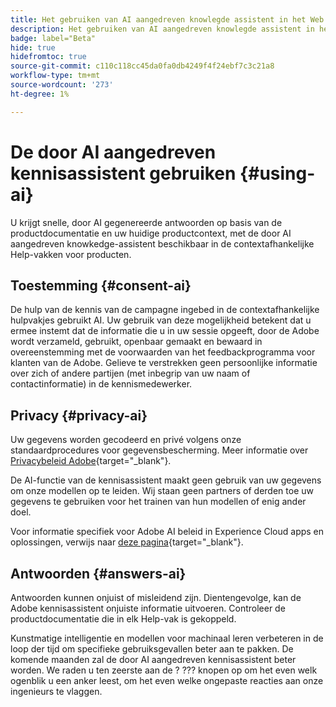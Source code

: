 ```yaml
---
title: Het gebruiken van AI aangedreven knowlegde assistent in het Web van de Campagne
description: Het gebruiken van AI aangedreven knowlegde assistent in het Web van de Campagne
badge: label="Beta"
hide: true
hidefromtoc: true
source-git-commit: c110c118cc45da0fa0db4249f4f24ebf7c3c21a8
workflow-type: tm+mt
source-wordcount: '273'
ht-degree: 1%

---
```


# De door AI aangedreven kennisassistent gebruiken {#using-ai}

U krijgt snelle, door AI gegenereerde antwoorden op basis van de productdocumentatie en uw huidige productcontext, met de door AI aangedreven knowkedge-assistent beschikbaar in de contextafhankelijke Help-vakken voor producten.

## Toestemming {#consent-ai}

De hulp van de kennis van de campagne ingebed in de contextafhankelijke hulpvakjes gebruikt AI. Uw gebruik van deze mogelijkheid betekent dat u ermee instemt dat de informatie die u in uw sessie opgeeft, door de Adobe wordt verzameld, gebruikt, openbaar gemaakt en bewaard in overeenstemming met de voorwaarden van het feedbackprogramma voor klanten van de Adobe. Gelieve te verstrekken geen persoonlijke informatie over zich of andere partijen (met inbegrip van uw naam of contactinformatie) in de kennismedewerker.

## Privacy {#privacy-ai}

Uw gegevens worden gecodeerd en privé volgens onze standaardprocedures voor gegevensbescherming. Meer informatie over [Privacybeleid Adobe](https://www.adobe.com/nl/privacy/policy.html){target="_blank"}.

De AI-functie van de kennisassistent maakt geen gebruik van uw gegevens om onze modellen op te leiden. Wij staan geen partners of derden toe uw gegevens te gebruiken voor het trainen van hun modellen of enig ander doel.

Voor informatie specifiek voor Adobe AI beleid in Experience Cloud apps en oplossingen, verwijs naar [deze pagina](https://business.adobe.com/products/sensei/adobe-sensei.html){target="_blank"}.

## Antwoorden {#answers-ai}

Antwoorden kunnen onjuist of misleidend zijn. Dientengevolge, kan de Adobe kennisassistent onjuiste informatie uitvoeren. Controleer de productdocumentatie die in elk Help-vak is gekoppeld.

Kunstmatige intelligentie en modellen voor machinaal leren verbeteren in de loop der tijd om specifieke gebruiksgevallen beter aan te pakken. De komende maanden zal de door AI aangedreven kennisassistent beter worden. We raden u ten zeerste aan de ? ??? knopen op om het even welk ogenblik u een anker leest, om het even welke ongepaste reacties aan onze ingenieurs te vlaggen.



